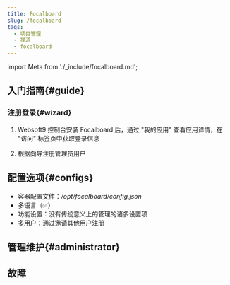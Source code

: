 ```yaml
---
title: Focalboard
slug: /focalboard
tags:
  - 项目管理
  - 禅道
  - focalboard
---
```


import Meta from './_include/focalboard.md';

<Meta name="meta" />

## 入门指南{#guide}

### 注册登录{#wizard}

1. Websoft9 控制台安装 Focalboard 后，通过 "我的应用" 查看应用详情，在 "访问" 标签页中获取登录信息

2. 根据向导注册管理员用户

## 配置选项{#configs}

- 容器配置文件：*/opt/focalboard/config.json*
- 多语言（✅）
- 功能设置：没有传统意义上的管理的诸多设置项
- 多用户：通过邀请其他用户注册

## 管理维护{#administrator}


## 故障

